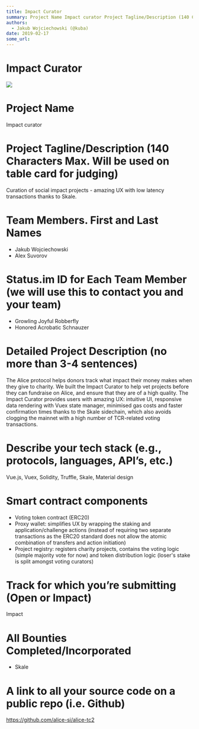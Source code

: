 ```yaml
---
title: Impact Curator
summary: Project Name Impact curator Project Tagline/Description (140 Characters Max. Will be used on table card for judging) Curation of social impact projects - amazing UX with low latency transactions thanks to Skale. Team Members. First and Last Names Jakub Wojciechowski Alex Suvorov Status.im ID for Each Team Member (we will use this to contact you and your team) Growling Joyful Robberfly Honored Acrobatic Schnauzer Detailed Project Description (no more than 3-4 sentences) The Alice protocol helps d
authors:
  - Jakub Wojciechowski (@kuba)
date: 2019-02-17
some_url: 
---
```


# Impact Curator


![](https://api.kauri.io:443/ipfs/QmUrR1Jj55txK3iXwjQ8io9aBsbwnavPxTS4bLrfFKqF4W)

# Project Name

Impact curator

# Project Tagline/Description (140 Characters Max. Will be used on table card for judging)

Curation of social impact projects - amazing UX with low latency transactions thanks to Skale.

# Team Members. First and Last Names

- Jakub Wojciechowski
- Alex Suvorov

# Status.im ID for Each Team Member (we will use this to contact you and your team)

- Growling Joyful Robberfly
- Honored Acrobatic Schnauzer

# Detailed Project Description (no more than 3-4 sentences)

The Alice protocol helps donors track what impact their money makes when they give to charity. We built the Impact Curator to help vet projects before they can fundraise on Alice, and ensure that they are of a high quality.  The Impact Curator provides users with amazing UX: intuitive UI, responsive data rendering with Vuex state manager, minimised gas costs and faster confirmation times thanks to the Skale sidechain, which also avoids clogging the mainnet with a high number of TCR-related voting transactions.

# Describe your tech stack (e.g., protocols, languages, API’s, etc.)

Vue.js, Vuex, Solidity, Truffle, Skale, Material design

# Smart contract components

- Voting token contract (ERC20)
- Proxy wallet: simplifies UX by wrapping the staking and application/challenge actions (instead of requiring two separate transactions as the ERC20 standard does not allow the atomic combination of transfers and action initiation)
- Project registry: registers charity projects, contains the voting logic (simple majority vote for now) and token distribution logic (loser's stake is split amongst voting curators)

# Track for which you’re submitting (Open or Impact)

Impact

# All Bounties Completed/Incorporated

- Skale

# A link to all your source code on a public repo (i.e. Github)

https://github.com/alice-si/alice-tc2


